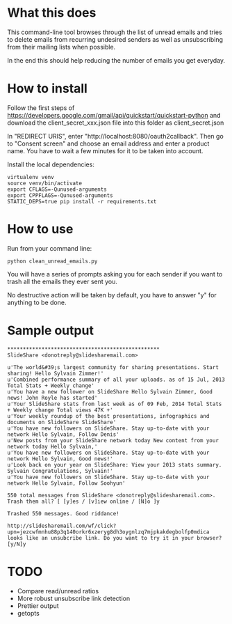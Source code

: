 What this does
==============

This command-line tool browses through the list of unread emails and tries to delete emails from recurring undesired senders as well as unsubscribing from their mailing lists when possible.

In the end this should help reducing the number of emails you get everyday.

How to install
==============

Follow the first steps of https://developers.google.com/gmail/api/quickstart/quickstart-python and download the client_secret_xxx.json file into this folder as client_secret.json

In "REDIRECT URIS", enter "http://localhost:8080/oauth2callback". Then go to "Consent screen" and choose an email address and enter a product name. You have to wait a few minutes for it to be taken into account.

Install the local dependencies:

```
virtualenv venv
source venv/bin/activate
export CFLAGS=-Qunused-arguments
export CPPFLAGS=-Qunused-arguments
STATIC_DEPS=true pip install -r requirements.txt
```


How to use
==========

Run from your command line:

```
python clean_unread_emails.py
```

You will have a series of prompts asking you for each sender if you want to trash all the emails they ever sent you.

No destructive action will be taken by default, you have to answer "y" for anything to be done.


Sample output
=============

```
*************************************************
SlideShare <donotreply@slidesharemail.com>

u'The world&#39;s largest community for sharing presentations. Start sharing! Hello Sylvain Zimmer!'
u'Combined performance summary of all your uploads. as of 15 Jul, 2013 Total Stats + Weekly change'
u'You have a new follower on SlideShare Hello Sylvain Zimmer, Good news! John Royle has started'
u'Your SlideShare stats from last week as of 09 Feb, 2014 Total Stats + Weekly change Total views 47K +'
u'Your weekly roundup of the best presentations, infographics and documents on SlideShare SlideShare'
u'You have new followers on SlideShare. Stay up-to-date with your network Hello Sylvain, Follow Denis'
u'New posts from your SlideShare network today New content from your network today Hello Sylvain,'
u'You have new followers on SlideShare. Stay up-to-date with your network Hello Sylvain, Good news!'
u'Look back on your year on SlideShare: View your 2013 stats summary. Sylvain Congratulations, Sylvain!'
u'You have new followers on SlideShare. Stay up-to-date with your network Hello Sylvain, Follow Soohyun'

550 total messages from SlideShare <donotreply@slidesharemail.com>. Trash them all? [ [y]es / [v]iew online / [N]o ]y

Trashed 550 messages. Good riddance!

http://slidesharemail.com/wf/click?upn=jezcwfmnhu88p3q140orkr6xzeryg8dh3oygnlzq7mjpkakdegbolfp0mdica looks like an unsubcribe link. Do you want to try it in your browser? [y/N]y

```

TODO
====

 - Compare read/unread ratios
 - More robust unsubscribe link detection
 - Prettier output
 - getopts
